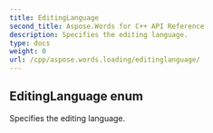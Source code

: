 ```yaml
---
title: EditingLanguage
second_title: Aspose.Words for C++ API Reference
description: Specifies the editing language. 
type: docs
weight: 0
url: /cpp/aspose.words.loading/editinglanguage/
---
```

## EditingLanguage enum


Specifies the editing language. 

